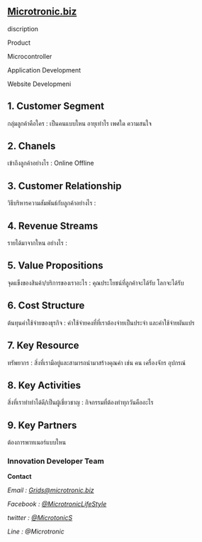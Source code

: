 ## [Microtronic.biz](http://microtronic.biz/)
discription

Product

Microcontroller

Application Development

Website Developmeni

## 1. Customer Segment
กลุ่มลูกค้าคือใคร : เป็นคนแบบใหน อายุเท่าไร เพศใด ความสนใจ

## 2. Chanels
เข้าถึงลูกค้าอย่างไร : Online Offline

## 3. Customer Relationship
วิธีบริหารความสัมพันธ์กับลูกค้าอย่างไร : 

## 4. Revenue Streams
รายได้มาจากใหน อย่างไร :

## 5. Value Propositions
จุดแข็งของสินค้า/บริการของเราอะไร : คุณประโยชน์ที่ลูกค้าจะได้รับ โลกจะได้รับ

## 6. Cost Structure
ต้นทุนค่าใช้จ่ายของธุรกิจ : ค่าใช้จ่ายคงที่ที่เราต้องจ่ายเป็นประจำ และค่าใช้จ่ายผันแปร

## 7. Key Resource
ทรัพยากร : สิ่งที่เรามีอยู่และสามารถนำมาสร้างคุณค่า เช่น คน เครื่องจักร อุปกรณ์

## 8. Key Activities
สิ่งที่เราทำทำได้ดี/เป็นผู้เชี่ยวชาญ : กิจกรรมที่ต้องทำทุกวันคืออะไร

## 9. Key Partners
ต้องการพาทเนอร์แบบใหน








### Innovation Developer Team
**Contact**

*Email : Grids@microtronic.biz*

*Facebook : [@MicrotronicLifeStyle](https://www.facebook.com/MicrotronicLifeStyle)*

*twitter : [@MicrotonicS](https://mobile.twitter.com/MicrotonicS)*

*Line : @Microtronic*
